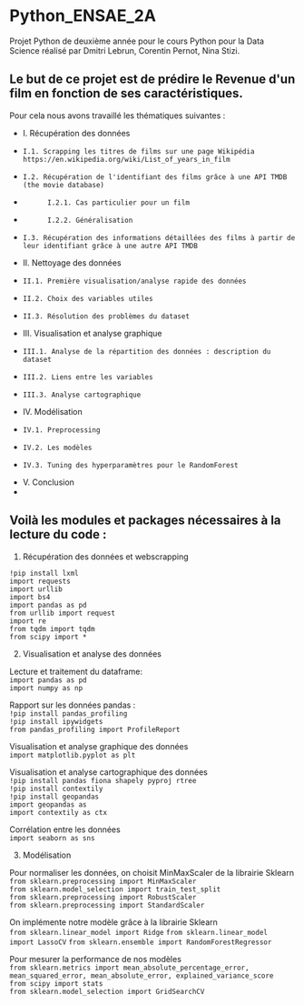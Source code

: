 # Python_ENSAE_2A

Projet Python de deuxième année pour le cours Python pour la Data Science réalisé par Dmitri Lebrun, Corentin Pernot, Nina Stizi. 

## Le but de ce projet est de prédire le Revenue d'un film en fonction de ses caractéristiques. 
Pour cela nous avons travaillé les thématiques suivantes : 
- I. Récupération des données 
-     I.1. Scrapping les titres de films sur une page Wikipédia https://en.wikipedia.org/wiki/List_of_years_in_film
-     I.2. Récupération de l'identifiant des films grâce à une API TMDB (the movie database)
-           I.2.1. Cas particulier pour un film
-           I.2.2. Généralisation 
-     I.3. Récupération des informations détaillées des films à partir de leur identifiant grâce à une autre API TMDB 


- II. Nettoyage des données 
-     II.1. Première visualisation/analyse rapide des données
-     II.2. Choix des variables utiles
-     II.3. Résolution des problèmes du dataset


- III. Visualisation et analyse graphique
-     III.1. Analyse de la répartition des données : description du dataset
-     III.2. Liens entre les variables
-     III.3. Analyse cartographique 

- IV. Modélisation 
-     IV.1. Preprocessing 
-     IV.2. Les modèles 
-     IV.3. Tuning des hyperparamètres pour le RandomForest

- V. Conclusion 
- 

## Voilà les modules et packages nécessaires à la lecture du code :

1. Récupération des données et webscrapping

`!pip install lxml` \
`import requests`\
`import urllib`\
`import bs4`\
`import pandas as pd`\
`from urllib import request`\
`import re`\
`from tqdm import tqdm`\
`from scipy import *`

2. Visualisation et analyse des données

Lecture et traitement du dataframe:\
`import pandas as pd`\
`import numpy as np`

Rapport sur les données pandas :\
`!pip install pandas_profiling`\
`!pip install ipywidgets`\
`from pandas_profiling import ProfileReport`

Visualisation et analyse graphique des données\
`import matplotlib.pyplot as plt`

Visualisation et analyse cartographique des données\
`!pip install pandas fiona shapely pyproj rtree`\
`!pip install contextily`\
`!pip install geopandas`\
`import geopandas as `\
`import contextily as ctx`

Corrélation entre les données\
`import seaborn as sns`

3. Modélisation

Pour normaliser les données, on choisit MinMaxScaler de la librairie Sklearn\
`from sklearn.preprocessing import MinMaxScaler`\
`from sklearn.model_selection import train_test_split`\
`from sklearn.preprocessing import RobustScaler`\
`from sklearn.preprocessing import StandardScaler`

On implémente notre modèle grâce à la librairie Sklearn\
`from sklearn.linear_model import Ridge`
`from sklearn.linear_model import LassoCV`
`from sklearn.ensemble import RandomForestRegressor`
      
Pour mesurer la performance de nos modèles\
`from sklearn.metrics import mean_absolute_percentage_error, mean_squared_error, mean_absolute_error, explained_variance_score`\
`from scipy import stats`\
`from sklearn.model_selection import GridSearchCV`
